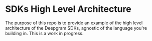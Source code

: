 # SDKs High Level Architecture

The purpose of this repo is to provide an example of the high level architecture of the Deepgram SDKs, agnostic of the language you're building in. This is a work in progress.
